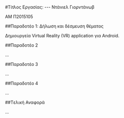 #Τίτλος Εργασίας: ---
Ντάνιελ Γιορντάνωβ

ΑΜ Π2015105

##Παραδοτέο 1: Δήλωση και δέσμευση θέματος

Δημιουργεία Virtual Reality (VR) application για Android.


##Παραδοτέο 2

...

##Παραδοτέο 3

...

##Παραδοτέο 4

...

##Tελική Αναφορά

...
